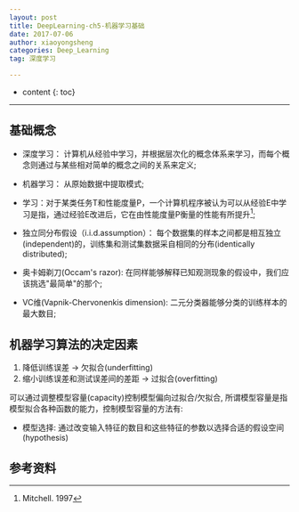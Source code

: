```yaml
---
layout: post
title: DeepLearning-ch5-机器学习基础
date: 2017-07-06
author: xiaoyongsheng
categories: Deep_Learning
tag: 深度学习

---
```


* content
{: toc}

---

## 基础概念

- 深度学习： 计算机从经验中学习，并根据层次化的概念体系来学习，而每个概念则通过与某些相对简单的概念之间的关系来定义;

- 机器学习： 从原始数据中提取模式;

- 学习：对于某类任务T和性能度量P，一个计算机程序被认为可以从经验E中学习是指，通过经验E改进后，它在由性能度量P衡量的性能有所提升[^2];

- 独立同分布假设（i.i.d.assumption）： 每个数据集的样本之间都是相互独立(independent)的，训练集和测试集数据采自相同的分布(identically distributed);

- 奥卡姆剃刀(Occam's razor): 在同样能够解释已知观测现象的假设中，我们应该挑选"最简单"的那个;

- VC维(Vapnik-Chervonenkis dimension): 二元分类器能够分类的训练样本的最大数目;









## 机器学习算法的决定因素

1. 降低训练误差 -> 欠拟合(underfitting)  
2. 缩小训练误差和测试误差间的差距 -> 过拟合(overfitting)

可以通过调整模型容量(capacity)控制模型偏向过拟合/欠拟合, 所谓模型容量是指模型拟合各种函数的能力，控制模型容量的方法有:

- 模型选择: 通过改变输入特征的数目和这些特征的参数以选择合适的假设空间(hypothesis)




## 参考资料  

[^1]: Yoshua Bengio:Deep Learning.  
[^2]: Mitchell. 1997  
